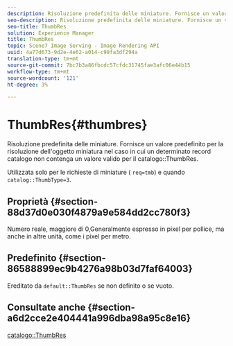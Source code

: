 ```yaml
---
description: Risoluzione predefinita delle miniature. Fornisce un valore predefinito per la risoluzione dell'oggetto miniatura nel caso in cui un determinato record catalogo non contenga un valore ThumbRes valido per il catalogo.
seo-description: Risoluzione predefinita delle miniature. Fornisce un valore predefinito per la risoluzione dell'oggetto miniatura nel caso in cui un determinato record catalogo non contenga un valore ThumbRes valido per il catalogo.
seo-title: ThumbRes
solution: Experience Manager
title: ThumbRes
topic: Scene7 Image Serving - Image Rendering API
uuid: 4a77d673-9d2e-4e62-a014-c99fa3df294a
translation-type: tm+mt
source-git-commit: 7bc7b3a86fbcdc57cfdc31745fae3afc06e44b15
workflow-type: tm+mt
source-wordcount: '121'
ht-degree: 3%

---
```



# ThumbRes{#thumbres}

Risoluzione predefinita delle miniature. Fornisce un valore predefinito per la risoluzione dell&#39;oggetto miniatura nel caso in cui un determinato record catalogo non contenga un valore valido per il catalogo::ThumbRes.

Utilizzata solo per le richieste di miniature ( `req=tmb`) e quando `catalog::ThumbType=3`.

## Proprietà {#section-88d37d0e030f4879a9e584dd2cc780f3}

Numero reale, maggiore di 0,Generalmente espresso in pixel per pollice, ma anche in altre unità, come i pixel per metro.

## Predefinito {#section-86588899ec9b4276a98b03d7faf64003}

Ereditato da `default::ThumbRes` se non definito o se vuoto.

## Consultate anche {#section-a6d2cce2e404441a996dba98a95c8e16}

[catalogo::ThumbRes](../../../../../is-api/image-catalog/image-serving-api-ref/c-image-catalog-reference/c-image-svg-data-reference/c-image-data-reference/r-thumbres-cat.md#reference-eedb9991397347c3bed5bd0a785c4c69)
